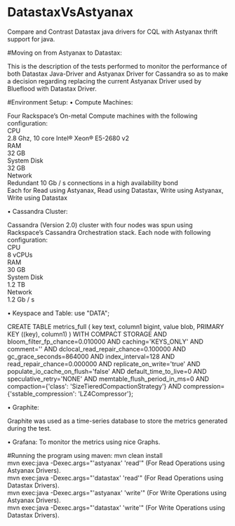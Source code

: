 # DatastaxVsAstyanax
Compare and Contrast Datastax java drivers for CQL with Astyanax thrift support for java. 

#Moving on from Astyanax to Datastax:

This is the description of the tests performed to monitor the performance of both Datastax Java-Driver and Astyanax Driver for Cassandra so as to make a decision regarding replacing the current Astyanax Driver used by Blueflood with Datastax Driver.

#Environment Setup:
•	Compute Machines:<br />

Four Rackspace’s On-metal Compute machines with the following configuration:<br />
CPU<br />
2.8 Ghz, 10 core Intel® Xeon® E5-2680 v2<br />
RAM<br />
32 GB<br />
System Disk<br />
32 GB<br />
Network<br />
Redundant 10 Gb / s connections in a high availability bond<br />
Each for Read using Astyanax, Read using Datastax, Write using Astyanax, Write using Datastax

•	Cassandra Cluster:

Cassandra (Version 2.0) cluster with four nodes was spun using Rackspace’s Cassandra Orchestration stack.
Each node with following configuration:<br />
CPU<br />
8 vCPUs<br />
RAM<br />
30 GB<br />
System Disk<br />
1.2 TB<br />
Network<br />
1.2 Gb / s<br />

•	Keyspace and Table:
use "DATA";

CREATE TABLE metrics_full (
  key text,
  column1 bigint,
  value blob,
  PRIMARY KEY ((key), column1)
) WITH COMPACT STORAGE AND
  bloom_filter_fp_chance=0.010000 AND
  caching='KEYS_ONLY' AND
  comment='' AND
  dclocal_read_repair_chance=0.100000 AND
  gc_grace_seconds=864000 AND
  index_interval=128 AND
  read_repair_chance=0.000000 AND
  replicate_on_write='true' AND
  populate_io_cache_on_flush='false' AND
  default_time_to_live=0 AND
  speculative_retry='NONE' AND
  memtable_flush_period_in_ms=0 AND
  compaction={'class': 'SizeTieredCompactionStrategy'} AND
  compression={'sstable_compression': 'LZ4Compressor'};

•	Graphite:

Graphite was used as a time-series database to store the metrics generated during the test.

•	Grafana: To monitor the metrics using nice Graphs.

#Running the program using maven:
mvn clean install<br />
mvn exec:java -Dexec.args="'astyanax' 'read'" (For Read Operations using Astyanax Drivers).<br />
mvn exec:java -Dexec.args="'datastax' 'read'" (For Read Operations using Datastax Drivers).<br />
mvn exec:java -Dexec.args="'astyanax' 'write'" (For Write Operations using Astyanax Drivers).<br />
mvn exec:java -Dexec.args="'datastax' 'write'" (For Write Operations using Datastax Drivers).<br />
